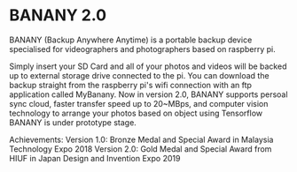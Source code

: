 # BANANY 2.0
BANANY (Backup Anywhere Anytime) is a portable backup device specialised for videographers and photographers based on raspberry pi.

Simply insert your SD Card and all of your photos and videos will be backed up to external storage drive connected to the pi. You can download the backup straight from the raspberry pi's wifi connection with an ftp application called MyBanany. 
Now in version 2.0, BANANY supports persoal sync cloud, faster transfer speed up to 20~MBps, and computer vision technology to arrange your photos based on object using Tensorflow
BANANY is under prototype stage.

Achievements:
Version 1.0: Bronze Medal and Special Award in Malaysia Technology Expo 2018
Version 2.0: Gold Medal and Special Award from HIUF in Japan Design and Invention Expo 2019
